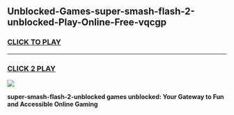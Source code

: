 
## Unblocked-Games-super-smash-flash-2-unblocked-Play-Online-Free-vqcgp
<h3>
<a href="https://premium76.site?title=super-smash-flash-2-unblocked&ref=26A">CLICK TO PLAY</a></h3>
<hr>

<h3>
<a href="https://premium76.site?title=super-smash-flash-2-unblocked&ref=26A">CLICK 2 PLAY</a>
  
</h3>

<a href="https://premium76.site?title=super-smash-flash-2-unblocked&ref=26A"><img src="https://clearcache.store/games.png"></a>


**super-smash-flash-2-unblocked games unblocked: Your Gateway to Fun and Accessible Online Gaming**
